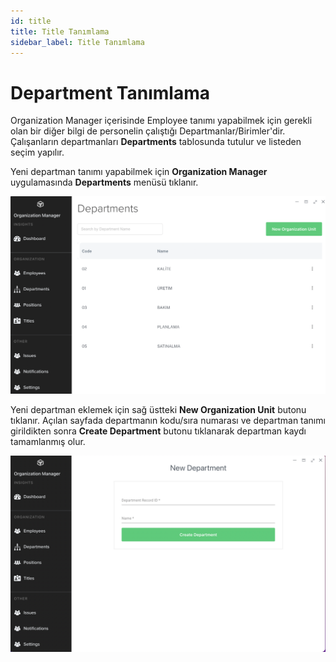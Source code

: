 ```yaml
---
id: title
title: Title Tanımlama
sidebar_label: Title Tanımlama
---
```


# Department Tanımlama

Organization Manager içerisinde Employee tanımı yapabilmek için gerekli olan bir diğer bilgi de personelin çalıştığı Departmanlar/Birimler'dir. Çalışanların departmanları
**Departments** tablosunda tutulur ve listeden seçim yapılır.

Yeni departman tanımı yapabilmek için **Organization Manager** uygulamasında **Departments** menüsü tıklanır.

![Department Tanımlama](../images/e05.png)

Yeni departman eklemek için sağ üstteki **New Organization Unit** butonu tıklanır. Açılan sayfada departmanın kodu/sıra numarası ve departman tanımı girildikten sonra **Create Department** butonu tıklanarak departman kaydı tamamlanmış olur.

![Department Tanımlama](../images/e06.png)
